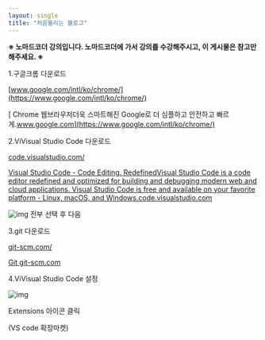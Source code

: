 ```yaml
---
layout: single
title: "처음올리는 블로그"
---
```


**※ 노마드코더 강의입니다. 노마드코더에 가서 강의를 수강해주시고, 이 게시물은 참고만 해주세요. ※**

1.구글크롬 다운로드

[www.google.com/intl/ko/chrome/﻿](https://www.google.com/intl/ko/chrome/)

[
Chrome 웹브라우저더욱 스마트해진 Google로 더 심플하고 안전하고 빠르게.www.google.com](https://www.google.com/intl/ko/chrome/)

2.ViVisual Studio Code 다운로드

[code.visualstudio.com/](http://code.visualstudio.com/)

[
Visual Studio Code - Code Editing. RedefinedVisual Studio Code is a code editor redefined and optimized for building and debugging modern web and cloud applications. Visual Studio Code is free and available on your favorite platform - Linux, macOS, and Windows.code.visualstudio.com](http://code.visualstudio.com/)

![img](https://blog.kakaocdn.net/dn/euMtbr/btqUmaJkBCj/8KcO4iL1VY5ugnFTEIClc0/img.png) 
전부 선택 후 다음

3.git 다운로드

[git-scm.com/](http://git-scm.com/)

[
Git
git-scm.com](http://git-scm.com/)

4.ViVisual Studio Code 설정

![img](https://blog.kakaocdn.net/dn/Y96n0/btqUvDbGGDC/ImUz7vniH9TWEV9JUGh1x1/img.png)

Extensions 아이콘 클릭

(VS code 확장마켓)
